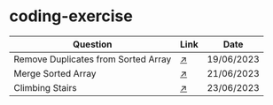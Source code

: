 # coding-exercise

| Question 	                            | Link 	                                                                                                           | Date 	       |
|---------------------------------------|------------------------------------------------------------------------------------------------------------------|--------------|
| Remove Duplicates from Sorted Array 	 | [:arrow_upper_right:](https://leetcode.com/explore/interview/card/top-interview-questions-easy/92/array/727/) 	  | 19/06/2023 	 |
| Merge Sorted Array                    | [:arrow_upper_right:](https://leetcode.com/explore/interview/card/top-interview-questions-easy/96/sorting-and-searching/587/) 	 | 21/06/2023 	 |
| Climbing Stairs                       | [:arrow_upper_right:](https://leetcode.com/explore/interview/card/top-interview-questions-easy/97/dynamic-programming/569/) 	 | 23/06/2023 	 |